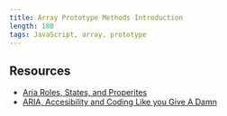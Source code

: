 ```yaml
---
title: Array Prototype Methods Introduction
length: 180
tags: JavaScript, array, prototype
---
```


## 

## 

## Resources
* [Aria Roles, States, and Properites](https://www.youtube.com/watch?v=JptGV3XqNNk)
* [ARIA, Accesibility and Coding Like you Give A Damn](https://www.youtube.com/watch?v=qdB8SRhqvFc&t=399s)  
  